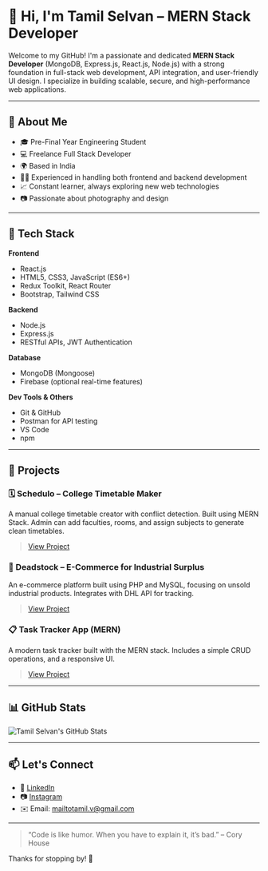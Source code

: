 # 👋 Hi, I'm Tamil Selvan – MERN Stack Developer

Welcome to my GitHub! I'm a passionate and dedicated **MERN Stack Developer** (MongoDB, Express.js, React.js, Node.js) with a strong foundation in full-stack web development, API integration, and user-friendly UI design. I specialize in building scalable, secure, and high-performance web applications.

---

## 💼 About Me

- 🎓 Pre-Final Year Engineering Student
- 💻 Freelance Full Stack Developer
- 🌍 Based in India
- 🧑‍💻 Experienced in handling both frontend and backend development
- 📈 Constant learner, always exploring new web technologies
- 📷 Passionate about photography and design

---

## 🧰 Tech Stack

**Frontend**
- React.js
- HTML5, CSS3, JavaScript (ES6+)
- Redux Toolkit, React Router
- Bootstrap, Tailwind CSS

**Backend**
- Node.js
- Express.js
- RESTful APIs, JWT Authentication

**Database**
- MongoDB (Mongoose)
- Firebase (optional real-time features)

**Dev Tools & Others**
- Git & GitHub
- Postman for API testing
- VS Code
- npm

---

## 📂 Projects

### 🗓️ Schedulo – College Timetable Maker
A manual college timetable creator with conflict detection. Built using MERN Stack. Admin can add faculties, rooms, and assign subjects to generate clean timetables.

> [View Project](https://github.com/tamizhtharun/schedulo)

### 🛒 Deadstock – E-Commerce for Industrial Surplus
An e-commerce platform built using PHP and MySQL, focusing on unsold industrial products. Integrates with DHL API for tracking.

> [View Project](https://github.com/tamizhtharun/deadstock)

### 📋 Task Tracker App (MERN)
A modern task tracker built with the MERN stack. Includes a simple CRUD operations, and a responsive UI.

> [View Project](https://github.com/tamizhtharun/task-tracker)

---

## 📊 GitHub Stats

![Tamil Selvan's GitHub Stats](https://github-readme-stats.vercel.app/api?username=tamizhtharun&show_icons=true&theme=radical)

---

## 📫 Let's Connect

- 💼 [LinkedIn](https://www.linkedin.com/in/tamizhtharun/)
- 📷 [Instagram](https://instagram.com/tamizhtharun)
- ✉️ Email: mailtotamil.v@gmail.com

---

> “Code is like humor. When you have to explain it, it’s bad.” – Cory House

Thanks for stopping by! 🙌
